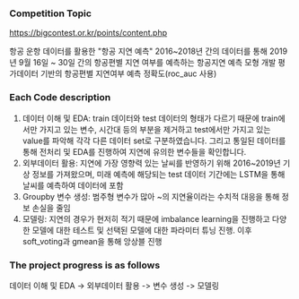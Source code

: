 ### Competition Topic
https://bigcontest.or.kr/points/content.php

항공 운항 데이터를 활용한 "항공 지연 예측"
2016~2018년 간의 데이터를 통해 2019년 9월 16일 ~ 30일 간의 항공편별 지연 여부를 예측하는 항공지연 예측 모형 개발
평가데이터 기반의 항공편별 지연여부 예측 정확도(roc_auc 사용)

### Each Code description
1. 데이터 이해 및 EDA: train 데이터와 test 데이터의 형태가 다르기 때문에 train에서만 가지고 있는 변수, 시간대 등의 부분을 제거하고 test에서만 가지고 있는 value를 파악해 각각 다른 데이터 set로 구분하였습니다. 그리고 통일된 데이터를 통해 전처리 및 EDA를 진행하여 지연에 유의한 변수들을 확인합니다.
2. 외부데이터 활용: 지연에 가장 영향력 있는 날씨를 반영하기 위해 2016~2019년 기상 정보를 가져왔으며, 미래 예측에 해당되는 test 데이터 기간에는 LSTM을 통해 날씨를 예측하여 데이터에 포함
3. Groupby 변수 생성: 범주형 변수가 많아 ~의 지연율이라는 수치적 대응을 통해 정보 손실을 줄임
4. 모델링: 지연의 경우가 현저히 적기 때문에 imbalance learning을 진행하고 다양한 모델에 대한 테스트 및 선택된 모델에 대한 파라미터 튜닝 진행. 이후 soft_voting과 gmean을 통해 앙상블 진행

### The project progress is as follows
데이터 이해 및 EDA -> 외부데이터 활용 -> 변수 생성 -> 모델링
